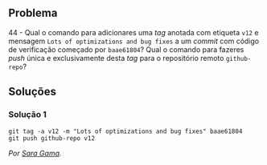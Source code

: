 
## Problema

44 - Qual o comando para adicionares uma _tag_ anotada com etiqueta `v12` e
mensagem `Lots of optimizations and bug fixes` a um _commit_ com código de
verificação começado por `baae61804`? Qual o comando para fazeres _push_ única
e exclusivamente desta _tag_ para o repositório remoto `github-repo`?

## Soluções

### Solução 1

```
git tag -a v12 -m "Lots of optimizations and bug fixes" baae61804
git push github-repo v12
```

*Por [Sara Gama](https://github.com/serapinta).*